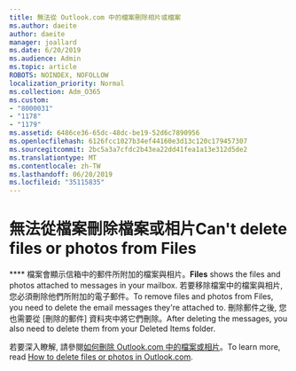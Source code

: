 ```yaml
---
title: 無法從 Outlook.com 中的檔案刪除相片或檔案
ms.author: daeite
author: daeite
manager: joallard
ms.date: 6/20/2019
ms.audience: Admin
ms.topic: article
ROBOTS: NOINDEX, NOFOLLOW
localization_priority: Normal
ms.collection: Adm_O365
ms.custom:
- "8000031"
- "1178"
- "1179"
ms.assetid: 6486ce36-65dc-48dc-be19-52d6c7890956
ms.openlocfilehash: 6126fcc1027b34ef44160e3d13c120c179457307
ms.sourcegitcommit: 2bc5a3a7cfdc2b43ea22dd41fea1a13e312d5de2
ms.translationtype: MT
ms.contentlocale: zh-TW
ms.lasthandoff: 06/20/2019
ms.locfileid: "35115835"
---
```

# <a name="cant-delete-files-or-photos-from-files"></a><span data-ttu-id="844a2-102">無法從檔案刪除檔案或相片</span><span class="sxs-lookup"><span data-stu-id="844a2-102">Can't delete files or photos from Files</span></span>

<span data-ttu-id="844a2-103">\*\*\*\* 檔案會顯示信箱中的郵件所附加的檔案與相片。</span><span class="sxs-lookup"><span data-stu-id="844a2-103">**Files** shows the files and photos attached to messages in your mailbox.</span></span> <span data-ttu-id="844a2-104">若要移除檔案中的檔案與相片, 您必須刪除他們所附加的電子郵件。</span><span class="sxs-lookup"><span data-stu-id="844a2-104">To remove files and photos from Files, you need to delete the email messages they're attached to.</span></span> <span data-ttu-id="844a2-105">刪除郵件之後, 您也需要從 [刪除的郵件] 資料夾中將它們刪除。</span><span class="sxs-lookup"><span data-stu-id="844a2-105">After deleting the messages, you also need to delete them from your Deleted Items folder.</span></span>

<span data-ttu-id="844a2-106">若要深入瞭解, 請參閱[如何刪除 Outlook.com 中的檔案或相片](https://support.office.com/article/bae0531f-040f-4c42-90b9-786ca718c16d?wt.mc_id=Office_Outlook_com_Alchemy)。</span><span class="sxs-lookup"><span data-stu-id="844a2-106">To learn more, read [How to delete files or photos in Outlook.com](https://support.office.com/article/bae0531f-040f-4c42-90b9-786ca718c16d?wt.mc_id=Office_Outlook_com_Alchemy).</span></span>